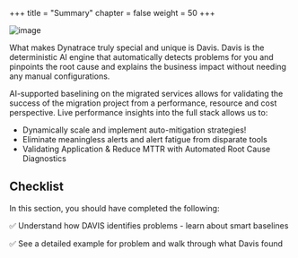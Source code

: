 +++
title = "Summary"
chapter = false
weight = 50
+++

![image](/images/emma.png)

What makes Dynatrace truly special and unique is Davis. Davis is the deterministic AI engine that automatically detects problems for you and pinpoints the root cause and explains the business impact without needing any manual configurations.

AI-supported baselining on the migrated services allows for validating the success of the migration project from a performance, resource and cost perspective. Live performance insights into the full stack allows us to:

* Dynamically scale and implement auto-mitigation strategies!
* Eliminate meaningless alerts and alert fatigue from disparate tools
* Validating Application & Reduce MTTR with Automated Root Cause Diagnostics

## Checklist

In this section, you should have completed the following:

:white_check_mark: Understand how DAVIS identifies problems - learn about smart baselines

:white_check_mark: See a detailed example for problem and walk through what Davis found